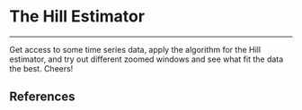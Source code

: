 # The Hill Estimator






- - - -

Get access to some time series data, apply the algorithm for the Hill estimator, and try out different zoomed windows and see what fit the data the best. Cheers!


## References ##

